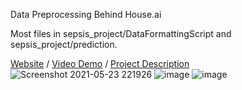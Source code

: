 Data Preprocessing Behind House.ai

Most files in sepsis_project/DataFormattingScript and sepsis_project/prediction. 

[Website](https://houseai.tech) / [Video Demo](https://www.youtube.com/watch?v=b4w1s2VeR7w) / [Project Description](https://devpost.com/software/house-ai)
![Screenshot 2021-05-23 221926](https://user-images.githubusercontent.com/57512498/119287707-fcb4b080-bc14-11eb-9d94-9207348b9540.png)
![image](https://user-images.githubusercontent.com/57512498/211433984-e2a422b7-fae4-46ba-acb3-14fff7f6fd7f.png)
![image](https://github.com/Adam2611/House.ai-Data-Analysis/assets/57512498/ece93c67-80d7-471c-bc79-dffdc0d6f7a2)
